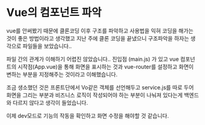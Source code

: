 # Vue의 컴포넌트 파악
vue를 안써봤기 때문에 클론코딩 이후 구조를 파악하고 사용법을 익혀 코딩을 해가는 것이 좋은 방법이라고 생각했고 지난 주에 클론 코딩을 끝냈으니 구조파악을 하자는 생각으로 파일들을 보았습니다..

파일 간의 관계가 이해하기 어렵진 않았습니다.. 
진입점 (main.js) 가 있고 vue 컴포넌트의 시작점(App.vue)을 통해 화면을 표시하는 것과 vue-router를 설정하고 화면이 변하는 부분을 지정해주는 것이라고 이해했습니다.

조금 생소했던 것은 프론트단에서 Vo같은 객체를 선언해두고 service.js를 따로 두어 화면을 그리는 부분과 비즈니스 로직이 작성되어야 하는 부분이 나눠져 있다는게 백엔드와 다르지 않다고 생각이 들었습니다.

이제 dev모드로 기능의 작동을 확인하고 화면 수정을 해야할 것 같습니다.
